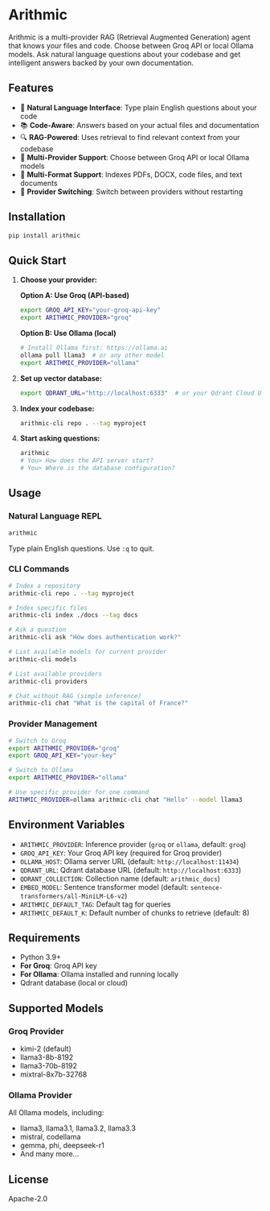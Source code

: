 # Arithmic

Arithmic is a multi-provider RAG (Retrieval Augmented Generation) agent that knows your files and code. Choose between Groq API or local Ollama models. Ask natural language questions about your codebase and get intelligent answers backed by your own documentation.

## Features

- 🤖 **Natural Language Interface**: Type plain English questions about your code
- 📚 **Code-Aware**: Answers based on your actual files and documentation
- 🔍 **RAG-Powered**: Uses retrieval to find relevant context from your codebase
- 🚀 **Multi-Provider Support**: Choose between Groq API or local Ollama models
- 📁 **Multi-Format Support**: Indexes PDFs, DOCX, code files, and text documents
- 🔄 **Provider Switching**: Switch between providers without restarting

## Installation

```bash
pip install arithmic
```

## Quick Start

1. **Choose your provider:**

   **Option A: Use Groq (API-based)**
   ```bash
   export GROQ_API_KEY="your-groq-api-key"
   export ARITHMIC_PROVIDER="groq"
   ```

   **Option B: Use Ollama (local)**
   ```bash
   # Install Ollama first: https://ollama.ai
   ollama pull llama3  # or any other model
   export ARITHMIC_PROVIDER="ollama"
   ```

2. **Set up vector database:**
   ```bash
   export QDRANT_URL="http://localhost:6333"  # or your Qdrant Cloud URL
   ```

3. **Index your codebase:**
   ```bash
   arithmic-cli repo . --tag myproject
   ```

4. **Start asking questions:**
   ```bash
   arithmic
   # You> How does the API server start?
   # You> Where is the database configuration?
   ```

## Usage

### Natural Language REPL
```bash
arithmic
```
Type plain English questions. Use `:q` to quit.

### CLI Commands
```bash
# Index a repository
arithmic-cli repo . --tag myproject

# Index specific files
arithmic-cli index ./docs --tag docs

# Ask a question
arithmic-cli ask "How does authentication work?"

# List available models for current provider
arithmic-cli models

# List available providers
arithmic-cli providers

# Chat without RAG (simple inference)
arithmic-cli chat "What is the capital of France?"
```

### Provider Management

```bash
# Switch to Groq
export ARITHMIC_PROVIDER="groq"
export GROQ_API_KEY="your-key"

# Switch to Ollama
export ARITHMIC_PROVIDER="ollama"

# Use specific provider for one command
ARITHMIC_PROVIDER=ollama arithmic-cli chat "Hello" --model llama3
```

## Environment Variables

- `ARITHMIC_PROVIDER`: Inference provider (`groq` or `ollama`, default: `groq`)
- `GROQ_API_KEY`: Your Groq API key (required for Groq provider)
- `OLLAMA_HOST`: Ollama server URL (default: `http://localhost:11434`)
- `QDRANT_URL`: Qdrant database URL (default: `http://localhost:6333`)
- `QDRANT_COLLECTION`: Collection name (default: `arithmic_docs`)
- `EMBED_MODEL`: Sentence transformer model (default: `sentence-transformers/all-MiniLM-L6-v2`)
- `ARITHMIC_DEFAULT_TAG`: Default tag for queries
- `ARITHMIC_DEFAULT_K`: Default number of chunks to retrieve (default: 8)

## Requirements

- Python 3.9+
- **For Groq**: Groq API key
- **For Ollama**: Ollama installed and running locally
- Qdrant database (local or cloud)

## Supported Models

### Groq Provider
- kimi-2 (default)
- llama3-8b-8192
- llama3-70b-8192
- mixtral-8x7b-32768

### Ollama Provider
All Ollama models, including:
- llama3, llama3.1, llama3.2, llama3.3
- mistral, codellama
- gemma, phi, deepseek-r1
- And many more...

## License

Apache-2.0
